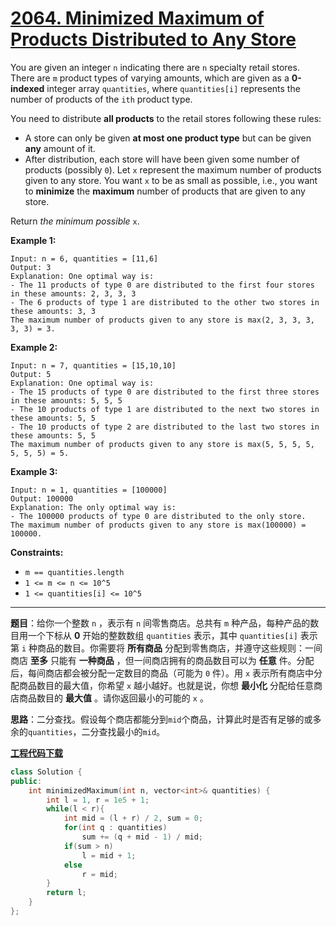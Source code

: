 # [2064. Minimized Maximum of Products Distributed to Any Store](https://leetcode.com/problems/minimized-maximum-of-products-distributed-to-any-store/)

You are given an integer `n` indicating there are `n` specialty retail stores. There are `m` product types of varying amounts, which are given as a **0-indexed** integer array `quantities`, where `quantities[i]` represents the number of products of the `ith` product type.

You need to distribute **all products** to the retail stores following these rules:

- A store can only be given **at most one product type** but can be given **any** amount of it.
- After distribution, each store will have been given some number of products (possibly `0`). Let `x` represent the maximum number of products given to any store. You want `x` to be as small as possible, i.e., you want to **minimize** the **maximum** number of products that are given to any store.

Return *the minimum possible* `x`.

**Example 1:**

```
Input: n = 6, quantities = [11,6]
Output: 3
Explanation: One optimal way is:
- The 11 products of type 0 are distributed to the first four stores in these amounts: 2, 3, 3, 3
- The 6 products of type 1 are distributed to the other two stores in these amounts: 3, 3
The maximum number of products given to any store is max(2, 3, 3, 3, 3, 3) = 3.
```

**Example 2:**

```
Input: n = 7, quantities = [15,10,10]
Output: 5
Explanation: One optimal way is:
- The 15 products of type 0 are distributed to the first three stores in these amounts: 5, 5, 5
- The 10 products of type 1 are distributed to the next two stores in these amounts: 5, 5
- The 10 products of type 2 are distributed to the last two stores in these amounts: 5, 5
The maximum number of products given to any store is max(5, 5, 5, 5, 5, 5, 5) = 5.
```

**Example 3:**

```
Input: n = 1, quantities = [100000]
Output: 100000
Explanation: The only optimal way is:
- The 100000 products of type 0 are distributed to the only store.
The maximum number of products given to any store is max(100000) = 100000.
```

**Constraints:**

- `m == quantities.length`
- `1 <= m <= n <= 10^5`
- `1 <= quantities[i] <= 10^5`

-----

**题目**：给你一个整数 `n` ，表示有 `n` 间零售商店。总共有 `m` 种产品，每种产品的数目用一个下标从 **0** 开始的整数数组 `quantities` 表示，其中 `quantities[i]` 表示第 `i` 种商品的数目。你需要将 **所有商品** 分配到零售商店，并遵守这些规则：一间商店 **至多** 只能有 **一种商品** ，但一间商店拥有的商品数目可以为 **任意** 件。分配后，每间商店都会被分配一定数目的商品（可能为 `0` 件）。用 `x` 表示所有商店中分配商品数目的最大值，你希望 `x` 越小越好。也就是说，你想 **最小化** 分配给任意商店商品数目的 **最大值** 。请你返回最小的可能的 `x` 。

**思路**：二分查找。假设每个商店都能分到`mid`个商品，计算此时是否有足够的或多余的`quantities`，二分查找最小的`mid`。

[**工程代码下载**](https://github.com/shenkh/leetcode)

```cpp
class Solution {
public:
    int minimizedMaximum(int n, vector<int>& quantities) {
        int l = 1, r = 1e5 + 1;
        while(l < r){
            int mid = (l + r) / 2, sum = 0;
            for(int q : quantities)
                sum += (q + mid - 1) / mid;
            if(sum > n)
                l = mid + 1;
            else
                r = mid;
        }
        return l;
    }
};
```
